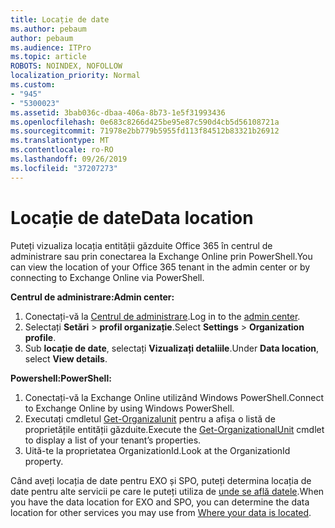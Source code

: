 ```yaml
---
title: Locație de date
ms.author: pebaum
author: pebaum
ms.audience: ITPro
ms.topic: article
ROBOTS: NOINDEX, NOFOLLOW
localization_priority: Normal
ms.custom:
- "945"
- "5300023"
ms.assetid: 3bab036c-dbaa-406a-8b73-1e5f31993436
ms.openlocfilehash: 0e683c8266d425be95e87c590d4cb5d56108721a
ms.sourcegitcommit: 71978e2bb779b5955fd113f84512b83321b26912
ms.translationtype: MT
ms.contentlocale: ro-RO
ms.lasthandoff: 09/26/2019
ms.locfileid: "37207273"
---
```

# <a name="data-location"></a><span data-ttu-id="4c881-102">Locație de date</span><span class="sxs-lookup"><span data-stu-id="4c881-102">Data location</span></span>

<span data-ttu-id="4c881-103">Puteți vizualiza locația entității găzduite Office 365 în centrul de administrare sau prin conectarea la Exchange Online prin PowerShell.</span><span class="sxs-lookup"><span data-stu-id="4c881-103">You can view the location of your Office 365 tenant in the admin center or by connecting to Exchange Online via PowerShell.</span></span>


<span data-ttu-id="4c881-104">**Centrul de administrare:**</span><span class="sxs-lookup"><span data-stu-id="4c881-104">**Admin center:**</span></span>
1. <span data-ttu-id="4c881-105">Conectați-vă la [Centrul de administrare](https://admin.microsoft.com/Adminportal/Home).</span><span class="sxs-lookup"><span data-stu-id="4c881-105">Log in to the [admin center](https://admin.microsoft.com/Adminportal/Home).</span></span>
2. <span data-ttu-id="4c881-106">Selectați **Setări** > **profil organizație**.</span><span class="sxs-lookup"><span data-stu-id="4c881-106">Select **Settings** > **Organization profile**.</span></span>
3. <span data-ttu-id="4c881-107">Sub **locație de date**, selectați **Vizualizați detaliile**.</span><span class="sxs-lookup"><span data-stu-id="4c881-107">Under **Data location**, select **View details**.</span></span>


<span data-ttu-id="4c881-108">**Powershell:**</span><span class="sxs-lookup"><span data-stu-id="4c881-108">**PowerShell:**</span></span>
1. <span data-ttu-id="4c881-109">Conectați-vă la Exchange Online utilizând Windows PowerShell.</span><span class="sxs-lookup"><span data-stu-id="4c881-109">Connect to Exchange Online by using Windows PowerShell.</span></span>
2. <span data-ttu-id="4c881-110">Executați cmdletul [Get-Organizalunit](https://docs.microsoft.com/en-us/powershell/module/exchange/active-directory/get-organizationalunit) pentru a afișa o listă de proprietățile entității găzduite.</span><span class="sxs-lookup"><span data-stu-id="4c881-110">Execute the [Get-OrganizationalUnit](https://docs.microsoft.com/en-us/powershell/module/exchange/active-directory/get-organizationalunit) cmdlet to display a list of your tenant’s properties.</span></span> 
3. <span data-ttu-id="4c881-111">Uită-te la proprietatea OrganizationId.</span><span class="sxs-lookup"><span data-stu-id="4c881-111">Look at the OrganizationId property.</span></span>

<span data-ttu-id="4c881-112">Când aveți locația de date pentru EXO și SPO, puteți determina locația de date pentru alte servicii pe care le puteți utiliza de [unde se află datele](https://products.office.com/where-is-your-data-located).</span><span class="sxs-lookup"><span data-stu-id="4c881-112">When you have the data location for EXO and SPO, you can determine the data location for other services you may use from [Where your data is located](https://products.office.com/where-is-your-data-located).</span></span>